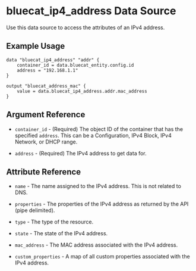 # bluecat\_ip4\_address Data Source

Use this data source to access the attributes of an IPv4 address.

## Example Usage

```hcl
data "bluecat_ip4_address" "addr" {
    container_id = data.bluecat_entity.config.id
    address = "192.168.1.1"
}

output "bluecat_address_mac" {
    value = data.bluecat_ip4_address.addr.mac_address
}
```

## Argument Reference

* `container_id` - (Required) The object ID of the container that has the specified `address`.  This can be a
  Configuration, IPv4 Block, IPv4 Network, or DHCP range.

* `address` - (Required) The IPv4 address to get data for.

## Attribute Reference

* `name` - The name assigned to the IPv4 address.  This is not related to DNS.

* `properties` -  The properties of the IPv4 address as returned by the API (pipe delimited).

* `type` - The type of the resource.

* `state` - The state of the IPv4 address.

* `mac_address` - The MAC address associated with the IPv4 address.

* `custom_properties` - A map of all custom properties associated with the IPv4 address.
